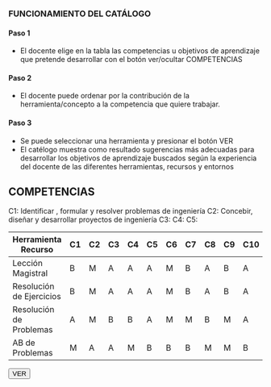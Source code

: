 <link rel="stylesheet" href="https://cdn.datatables.net/1.10.21/css/jquery.dataTables.min.css">
<link rel="stylesheet" href="https://cdn.datatables.net/buttons/1.6.2/css/buttons.dataTables.min.css">
<script src="https://code.jquery.com/jquery-3.5.1.js"></script>
<script src="https://cdn.datatables.net/1.10.21/js/jquery.dataTables.min.js"></script>
<script src="https://cdn.datatables.net/buttons/1.6.2/js/dataTables.buttons.min.js"></script>
<script src="https://cdn.datatables.net/buttons/1.6.2/js/buttons.colVis.min.js"></script>
<script src="demo3.js"></script>
<h3>FUNCIONAMIENTO DEL CATÁLOGO</h3>
<h4>Paso 1</h4>
<ul>
        <li>El docente elige en la tabla las competencias u objetivos de aprendizaje que pretende desarrollar con el botón ver/ocultar COMPETENCIAS</li>
</ul>
<h4>Paso 2</h4>
<ul>
        <li>El docente puede ordenar por la contribución de la herramienta/concepto a la competencia que quiere trabajar.</li>
</ul>
<h4>Paso 3</h4>
<ul>
        <li>Se puede seleccionar una herramienta y presionar el botón VER</li>
        <li>El catélogo muestra como resultado sugerencias más adecuadas para desarrollar los objetivos de aprendizaje buscados según la experiencia del docente de las diferentes herramientas, recursos y entornos</li>
</ul>
<h2>COMPETENCIAS</h2>
<div>
C1: Identificar , formular y resolver problemas de ingeniería
C2: Concebir, diseñar y desarrollar proyectos de ingeniería
C3: 
C4:
C5:
</div>

<table id="example" class="display" style="width:100%">
        <thead>
            <tr>
                <th>Herramienta Recurso</th>
                <th>C1</th>
                <th>C2</th>
                <th>C3</th>
                <th>C4</th>
                <th>C5</th>
                <th>C6</th>
                <th>C7</th>
                <th>C8</th>
                <th>C9</th>
                <th>C10</th>
             </tr>
        </thead>
        <tbody>
            <tr>
                <td>Lección Magistral</td>
                <td>B</td>
                <td>M</td>
                <td>A</td>
                <td>A</td>
                <td>A</td>
                <td>M</td>
                <td>B</td>
                <td>A</td>
                <td>B</td>
                <td>A</td>
            </tr>
            <tr>
                <td>Resolución de Ejercicios</td>
                <td>B</td>
                <td>M</td>
                <td>A</td>
                <td>A</td>
                <td>A</td>
                <td>M</td>
                <td>B</td>
                <td>A</td>
                <td>B</td>
                <td>A</td>
            </tr>
                 <tr>
                <td>Resolución de Problemas</td>
                <td>A</td>
                <td>M</td>
                <td>B</td>
                <td>B</td>
                <td>A</td>
                <td>M</td>
                <td>M</td>
                <td>B</td>
                <td>M</td>
                <td>A</td>
            </tr>
            <tr>
                <td>AB de Problemas</td>
                <td>M</td>
                <td>A</td>
                <td>A</td>
                <td>M</td>
                <td>B</td>
                <td>B</td>
                <td>B</td>
                <td>M</td>
                <td>M</td>
                <td>B</td>
            </tr>
        </tbody>
    </table>
<div>
        <button id="button" type="button" class="">VER</button>
</div>
